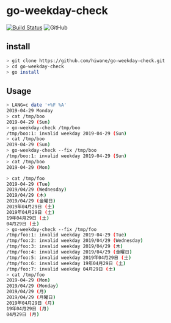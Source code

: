 # go-weekday-check

[![Build Status](https://travis-ci.org/hiwane/go-weekday-check.svg?branch=master)](https://travis-ci.org/hiwane/go-weekday-check)
![GitHub](https://img.shields.io/github/license/hiwane/go-weekday-check.svg)

## install

```sh
> git clone https://github.com/hiwane/go-weekday-check.git
> cd go-weekday-check
> go install
```

## Usage

```sh
> LANG=c date '+%F %A'
2019-04-29 Monday
> cat /tmp/boo
2019-04-29 (Sun)
> go-weekday-check /tmp/boo
/tmp/boo:1: invalid weekday 2019-04-29 (Sun)
> cat /tmp/boo
2019-04-29 (Sun)
> go-weekday-check --fix /tmp/boo
/tmp/boo:1: invalid weekday 2019-04-29 (Sun)
> cat /tmp/boo
2019-04-29 (Mon)

> cat /tmp/foo
2019-04-29 (Tue)
2019/04/29 (Wednesday)
2019/04/29 (木)
2019/04/29 (金曜日)
2019年04月29日 (土)
2019年04月29日 (土)
19年04月29日 (土)
04月29日 (土)
> go-weekday-check --fix /tmp/foo
/tmp/foo:1: invalid weekday 2019-04-29 (Tue)
/tmp/foo:2: invalid weekday 2019/04/29 (Wednesday)
/tmp/foo:3: invalid weekday 2019/04/29 (木)
/tmp/foo:4: invalid weekday 2019/04/29 (金曜日)
/tmp/foo:5: invalid weekday 2019年04月29日 (土)
/tmp/foo:6: invalid weekday 19年04月29日 (土)
/tmp/foo:7: invalid weekday 04月29日 (土)
> cat /tmp/foo
2019-04-29 (Mon)
2019/04/29 (Monday)
2019/04/29 (月)
2019/04/29 (月曜日)
2019年04月29日 (月)
19年04月29日 (月)
04月29日 (月)
```


